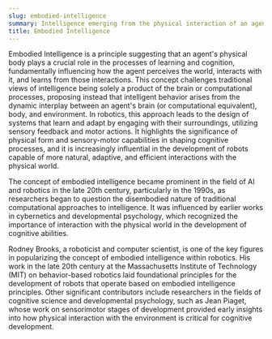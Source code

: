 ```yaml
---
slug: embodied-intelligence
summary: Intelligence emerging from the physical interaction of an agent with its environment, emphasizing the importance of a body in learning and cognition.
title: Embodied Intelligence
---
```


Embodied Intelligence is a principle suggesting that an agent's physical body plays a crucial role in the processes of learning and cognition, fundamentally influencing how the agent perceives the world, interacts with it, and learns from those interactions. This concept challenges traditional views of intelligence being solely a product of the brain or computational processes, proposing instead that intelligent behavior arises from the dynamic interplay between an agent's brain (or computational equivalent), body, and environment. In robotics, this approach leads to the design of systems that learn and adapt by engaging with their surroundings, utilizing sensory feedback and motor actions. It highlights the significance of physical form and sensory-motor capabilities in shaping cognitive processes, and it is increasingly influential in the development of robots capable of more natural, adaptive, and efficient interactions with the physical world.

The concept of embodied intelligence became prominent in the field of AI and robotics in the late 20th century, particularly in the 1990s, as researchers began to question the disembodied nature of traditional computational approaches to intelligence. It was influenced by earlier works in cybernetics and developmental psychology, which recognized the importance of interaction with the physical world in the development of cognitive abilities.

Rodney Brooks, a roboticist and computer scientist, is one of the key figures in popularizing the concept of embodied intelligence within robotics. His work in the late 20th century at the Massachusetts Institute of Technology (MIT) on behavior-based robotics laid foundational principles for the development of robots that operate based on embodied intelligence principles. Other significant contributors include researchers in the fields of cognitive science and developmental psychology, such as Jean Piaget, whose work on sensorimotor stages of development provided early insights into how physical interaction with the environment is critical for cognitive development.
